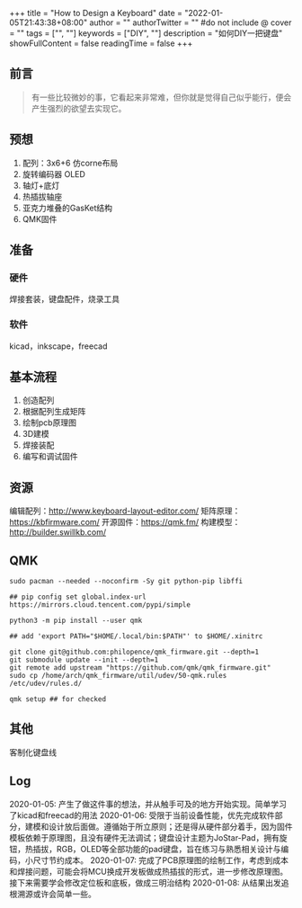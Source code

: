 +++
title = "How to Design a Keyboard"
date = "2022-01-05T21:43:38+08:00"
author = ""
authorTwitter = "" #do not include @
cover = ""
tags = ["", ""]
keywords = ["DIY", ""]
description = "如何DIY一把键盘"
showFullContent = false
readingTime = false
+++

## 前言

> 有一些比较微妙的事，它看起来非常难，但你就是觉得自己似乎能行，便会产生强烈的欲望去实现它。

## 预想

1. 配列：3x6+6 仿corne布局
2. 旋转编码器 OLED
3. 轴灯+底灯
4. 热插拔轴座
5. 亚克力堆叠的GasKet结构
6. QMK固件

## 准备

### 硬件

焊接套装，键盘配件，烧录工具

### 软件

kicad，inkscape，freecad

## 基本流程

1. 创造配列
2. 根据配列生成矩阵
3. 绘制pcb原理图
4. 3D建模
5. 焊接装配
6. 编写和调试固件

## 资源

编辑配列：http://www.keyboard-layout-editor.com/
矩阵原理：https://kbfirmware.com/
开源固件：https://qmk.fm/
构建模型：http://builder.swillkb.com/

## QMK

```shell
sudo pacman --needed --noconfirm -Sy git python-pip libffi

## pip config set global.index-url https://mirrors.cloud.tencent.com/pypi/simple

python3 -m pip install --user qmk

## add 'export PATH="$HOME/.local/bin:$PATH"' to $HOME/.xinitrc

git clone git@github.com:philopence/qmk_firmware.git --depth=1
git submodule update --init --depth=1
git remote add upstream "https://github.com/qmk/qmk_firmware.git"
sudo cp /home/arch/qmk_firmware/util/udev/50-qmk.rules /etc/udev/rules.d/

qmk setup ## for checked
```

## 其他

客制化键盘线

## Log

2020-01-05: 产生了做这件事的想法，并从触手可及的地方开始实现。简单学习了kicad和freecad的用法
2020-01-06: 受限于当前设备性能，优先完成软件部分，建模和设计放后面做。遵循始于所立原则；还是得从硬件部分着手，因为固件模板依赖于原理图，且没有硬件无法调试；键盘设计主题为JoStar-Pad，拥有旋钮，热插拔，RGB，OLED等全部功能的pad键盘，旨在练习与熟悉相关设计与编码，小尺寸节约成本。
2020-01-07: 完成了PCB原理图的绘制工作，考虑到成本和焊接问题，可能会将MCU换成开发板做成热插拔的形式，进一步修改原理图。接下来需要学会修改定位板和底板，做成三明治结构
2020-01-08: 从结果出发追根溯源或许会简单一些。
